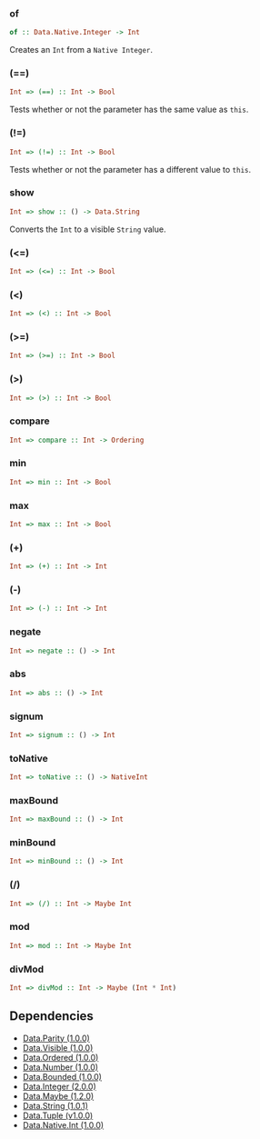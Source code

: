 

### of

```haskell
of :: Data.Native.Integer -> Int
```

Creates an `Int` from a `Native Integer`.

### (==)

```haskell
Int => (==) :: Int -> Bool
```

Tests whether or not the parameter has the same value as `this`.

### (!=)

```haskell
Int => (!=) :: Int -> Bool
```

Tests whether or not the parameter has a different value to `this`.

### show

```haskell
Int => show :: () -> Data.String
```

Converts the `Int` to a visible `String` value.

### (<=)

```haskell
Int => (<=) :: Int -> Bool
```


### (<)

```haskell
Int => (<) :: Int -> Bool
```


### (>=)

```haskell
Int => (>=) :: Int -> Bool
```


### (>)

```haskell
Int => (>) :: Int -> Bool
```


### compare

```haskell
Int => compare :: Int -> Ordering
```


### min

```haskell
Int => min :: Int -> Bool
```


### max

```haskell
Int => max :: Int -> Bool
```


### (+)

```haskell
Int => (+) :: Int -> Int
```


### (-)

```haskell
Int => (-) :: Int -> Int
```


### negate

```haskell
Int => negate :: () -> Int
```


### abs

```haskell
Int => abs :: () -> Int
```


### signum

```haskell
Int => signum :: () -> Int
```


### toNative

```haskell
Int => toNative :: () -> NativeInt
```


### maxBound

```haskell
Int => maxBound :: () -> Int
```


### minBound

```haskell
Int => minBound :: () -> Int
```


### (/)

```haskell
Int => (/) :: Int -> Maybe Int
```


### mod

```haskell
Int => mod :: Int -> Maybe Int
```


### divMod

```haskell
Int => divMod :: Int -> Maybe (Int * Int)
```



## Dependencies

* [Data.Parity (1.0.0)](https://github.com/graeme-lockley/mn-Data.Parity)
* [Data.Visible (1.0.0)](https://github.com/graeme-lockley/mn-Data.Visible)
* [Data.Ordered (1.0.0)](https://github.com/graeme-lockley/mn-Data.Ordered)
* [Data.Number (1.0.0)](https://github.com/graeme-lockley/mn-Data.Number)
* [Data.Bounded (1.0.0)](https://github.com/graeme-lockley/mn-Data.Bounded)
* [Data.Integer (2.0.0)](https://github.com/graeme-lockley/mn-Data.Integer)
* [Data.Maybe (1.2.0)](https://github.com/graeme-lockley/mn-Data.Maybe)
* [Data.String (1.0.1)](https://github.com/graeme-lockley/mn-Data.String)
* [Data.Tuple (v1.0.0)](https://github.com/graeme-lockley/mn-Data.Tuple)
* [Data.Native.Int (1.0.0)](https://github.com/graeme-lockley/mn-Data.Native.Int)